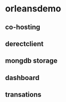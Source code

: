 # orleansdemo

## co-hosting

## derectclient
  
## mongdb storage
  
## dashboard
  
## transations
